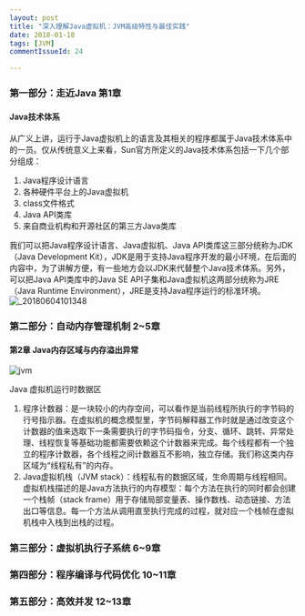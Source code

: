 ```yaml
---
layout: post
title: "深入理解Java虚拟机：JVM高级特性与最佳实践"
date: 2018-01-18
tags: [JVM]
commentIssueId: 24

---
```


### 第一部分：走近Java 第1章

#### Java技术体系

从广义上讲，运行于Java虚拟机上的语言及其相关的程序都属于Java技术体系中的一员。仅从传统意义上来看，Sun官方所定义的Java技术体系包括一下几个部分组成：
1. Java程序设计语言
2. 各种硬件平台上的Java虚拟机
3. class文件格式
4. Java API类库
5. 来自商业机构和开源社区的第三方Java类库

我们可以把Java程序设计语言、Java虚拟机、Java API类库这三部分统称为JDK（Java Development Kit），JDK是用于支持Java程序开发的最小环境，在后面的内容中，为了讲解方便，有一些地方会以JDK来代替整个Java技术体系。另外，可以把Java API类库中的Java SE API子集和Java虚拟机这两部分统称为JRE（Java Runtime Environment），JRE是支持Java程序运行的标准环境。
![_20180604101348](https://user-images.githubusercontent.com/20008525/40895119-196023cc-67e0-11e8-8f58-70e8a8b94516.png)

### 第二部分：自动内存管理机制 2~5章

#### 第2章 Java内存区域与内存溢出异常

![jvm](https://user-images.githubusercontent.com/20008525/41012046-6442172c-6972-11e8-82b5-ef502f8d489d.png)

Java 虚拟机运行时数据区

1. 程序计数器：是一块较小的内存空间，可以看作是当前线程所执行的字节码的行号指示器。在虚拟机的概念模型里，字节码解释器工作时就是通过改变这个计数器的值来选取下一条需要执行的字节码指令，分支、循环、跳转、异常处理、线程恢复等基础功能都需要依赖这个计数器来完成。每个线程都有一个独立的程序计数器，各个线程之间计数器互不影响，独立存储。我们称这类内存区域为“线程私有”的内存。
2. Java虚拟机栈（JVM stack）：线程私有的数据区域，生命周期与线程相同。虚拟机栈描述的是Java方法执行的内存模型：每个方法在执行的同时都会创建一个栈帧（stack frame）用于存储局部变量表、操作数栈、动态链接、方法出口等信息。每一个方法从调用直至执行完成的过程，就对应一个栈帧在虚拟机栈中入栈到出栈的过程。

### 第三部分：虚拟机执行子系统 6~9章
### 第四部分：程序编译与代码优化 10~11章
### 第五部分：高效并发 12~13章